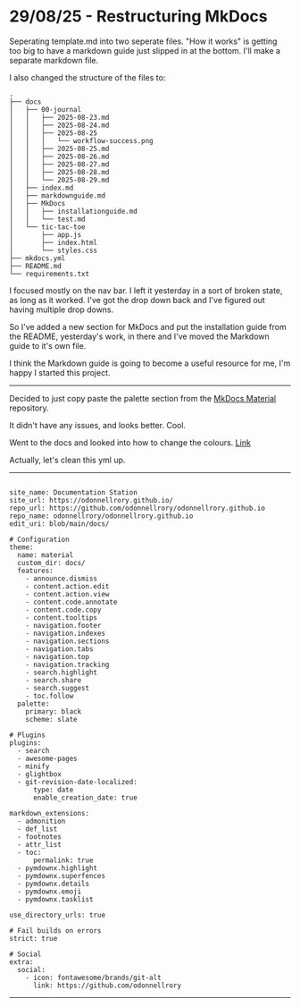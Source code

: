 # 29/08/25 - Restructuring MkDocs 

Seperating template.md into two seperate files.
"How it works" is getting too big to have a markdown guide just slipped in at the bottom.
I'll make a separate markdown file.

I also changed the structure of the files to:

```
.
├── docs
│   ├── 00-journal
│   │   ├── 2025-08-23.md
│   │   ├── 2025-08-24.md
│   │   ├── 2025-08-25
│   │   │   └── workflow-success.png
│   │   ├── 2025-08-25.md
│   │   ├── 2025-08-26.md
│   │   ├── 2025-08-27.md
│   │   ├── 2025-08-28.md
│   │   └── 2025-08-29.md
│   ├── index.md
│   ├── markdownguide.md
│   ├── MkDocs
│   │   ├── installationguide.md
│   │   └── test.md
│   └── tic-tac-toe
│       ├── app.js
│       ├── index.html
│       └── styles.css
├── mkdocs.yml
├── README.md
└── requirements.txt

```

I focused mostly on the nav bar.  I left it yesterday in a sort of broken state, as long as it worked.  I've got the drop down back and I've figured out having multiple drop downs.

So I've added a new section for MkDocs and put the installation guide from the README, yesterday's work, in there and I've moved the Markdown guide to it's own file.   

I think the Markdown guide is going to become a useful resource for me, I'm happy I started this project.

---

Decided to just copy paste the palette section from the [MkDocs Material](https://github.com/squidfunk/mkdocs-material/blob/master/mkdocs.yml) repository.

It didn't have any issues, and looks better.  Cool.

Went to the docs and looked into how to change the colours.  [Link](https://squidfunk.github.io/mkdocs-material/setup/changing-the-colors/#color-palette-toggle)

Actually, let's clean this yml up.

---

```

site_name: Documentation Station
site_url: https://odonnellrory.github.io/
repo_url: https://github.com/odonnellrory/odonnellrory.github.io
repo_name: odonnellrory/odonnellrory.github.io
edit_uri: blob/main/docs/         

# Configuration
theme:
  name: material
  custom_dir: docs/
  features:
    - announce.dismiss
    - content.action.edit
    - content.action.view
    - content.code.annotate
    - content.code.copy
    - content.tooltips
    - navigation.footer
    - navigation.indexes
    - navigation.sections
    - navigation.tabs
    - navigation.top
    - navigation.tracking
    - search.highlight
    - search.share
    - search.suggest
    - toc.follow
  palette:
    primary: black
    scheme: slate

# Plugins
plugins:
  - search
  - awesome-pages                
  - minify                        
  - glightbox                      
  - git-revision-date-localized:
      type: date
      enable_creation_date: true

markdown_extensions:
  - admonition
  - def_list
  - footnotes
  - attr_list
  - toc:
      permalink: true
  - pymdownx.highlight
  - pymdownx.superfences
  - pymdownx.details
  - pymdownx.emoji
  - pymdownx.tasklist

use_directory_urls: true          

# Fail builds on errors
strict: true                      

# Social
extra:
  social:
    - icon: fontawesome/brands/git-alt
      link: https://github.com/odonnellrory

```

---
